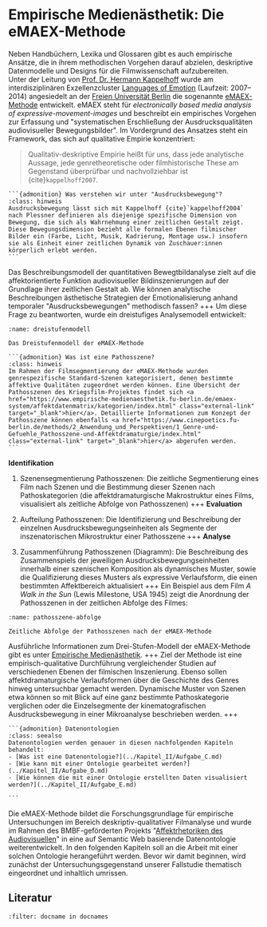 # Empirische Medienästhetik: Die eMAEX-Methode

Neben Handbüchern, Lexika und Glossaren gibt es auch empirische Ansätze, die in ihrem methodischen Vorgehen darauf abzielen, deskriptive Datenmodelle und Designs für die Filmwissenschaft aufzubereiten. <br>
Unter der Leitung von <a href="https://www.cinepoetics.fu-berlin.de/about/sprecher/kappelhoff/index.html" class="external-link" target="_blank">Prof. Dr. Hermann Kappelhoff</a> wurde am interdisziplinären Exzellenzcluster <a href="http://www.loe.fu-berlin.de/" class="external-link" target="_blank">Languages of Emotion</a> (Laufzeit: 2007–2014) angesiedelt an der <a href="https://www.fu-berlin.de/" class="external-link" target="_blank">Freien Universität Berlin</a> die sogenannte <a href="https://www.empirische-medienaesthetik.fu-berlin.de/" class="external-link" target="_blank">eMAEX-Methode</a> entwickelt. eMAEX steht für *electronically based media analysis of expressive-movement-images* und beschreibt ein empirisches Vorgehen zur Erfassung und "systematischen Erschließung der Ausdrucksqualitäten audiovisueller Bewegungsbilder". Im Vordergrund des Ansatzes steht ein Framework, das sich auf qualitative Empirie konzentriert:

>Qualitativ-deskriptive Empirie heißt für uns, dass jede analytische Aussage, jede genretheoretische oder filmhistorische These am Gegenstand überprüfbar und nachvollziehbar ist {cite}`kappelhoff2007`.

````{margin}
```{admonition} Was verstehen wir unter "Ausdrucksbewegung"?
:class: hinweis
Ausdrucksbewegung lässt sich mit Kappelhoff {cite}`kappelhoff2004` nach Plessner definieren als diejenige spezifische Dimension von Bewegung, die sich als Wahrnehmung einer zeitlichen Gestalt zeigt. Diese Bewegungsdimension bezieht alle formalen Ebenen filmischer Bilder ein (Farbe, Licht, Musik, Kadrierung, Montage usw.) insofern sie als Einheit einer zeitlichen Dynamik von Zuschauer:innen körperlich erlebt werden.
```
````
Das Beschreibungsmodell der quantitativen Bewegtbildanalyse zielt auf die affektorientierte Funktion audiovisueller Bildinszenierungen auf der Grundlage ihrer zeitlichen Gestalt ab. Wie können analytische Beschreibungen ästhetische Strategien der Emotionalisierung anhand temporaler "Ausdrucksbewegungen" methodisch fassen?
+++
Um diese Frage zu beantworten, wurde ein dreistufiges Analysemodell entwickelt:

```{figure} ../assets/eMAEX-Dreistufenmodell.png
:name: dreistufenmodell

Das Dreistufenmodell der eMAEX-Methode
```

````{margin}
```{admonition} Was ist eine Pathosszene?
:class: hinweis
Im Rahmen der Filmsegmentierung der eMAEX-Methode wurden genrespezifische Standard-Szenen kategorisiert, denen bestimmte affektive Qualitäten zugeordnet werden können. Eine Übersicht der Pathosszenen des Kriegsfilm-Projektes findet sich <a href="https://www.empirische-medienaesthetik.fu-berlin.de/emaex-system/affektdatenmatrix/kategorien/index.html" class="external-link" target="_blank">hier</a>. Detaillierte Informationen zum Konzept der Pathosszene können ebenfalls <a href="https://www.cinepoetics.fu-berlin.de/methods/2_Anwendung_und_Perspektiven/1_Genre-und-Gefuehle_Pathosszene-und-Affektdramaturgie/index.html" class="external-link" target="_blank">hier</a> abgerufen werden. 
```
````
 
**Identifikation**
 1. Szenensegmentierung Pathosszenen: Die zeitliche Segmentierung eines Film nach Szenen und die Bestimmung dieser Szenen nach Pathoskategorien (die affektdramaturgische Makrostruktur eines Films, visualisiert als zeitliche Abfolge von Pathosszenen) 
+++
**Evaluation**

 2. Aufteilung Pathosszenen: Die Identifizierung und Beschreibung der einzelnen Ausdrucksbewegungseinheiten als Segmente der inszenatorischen Mikrostruktur einer Pathosszene
+++
**Analyse**

 3. Zusammenführung Pathosszenen (Diagramm): Die Beschreibung des Zusammenspiels der jeweiligen Ausdrucksbewegungseinheiten innerhalb einer szenischen Komposition als dynamisches Muster, sowie die Qualifizierung dieses Musters als expressive Verlaufsform, die einen bestimmten Affektbereich aktualisiert
+++
Ein Beispiel aus dem Film *A Walk in the Sun* (Lewis Milestone, USA 1945) zeigt die Anordnung der Pathosszenen in der zeitlichen Abfolge des Filmes:

```{figure} ../assets/eMAEX-Pathosszene-Abfolge.png
:name: pathosszene-abfolge

Zeitliche Abfolge der Pathosszenen nach der eMAEX-Methode
```

Ausführliche Informationen zum Drei-Stufen-Modell der eMAEX-Methode gibt es unter <a href="https://www.empirische-medienaesthetik.fu-berlin.de/emaex-system/emaex_kurzversion/entwicklung_emaex/03_drei_ebenen_modell/index.html" class="external-link" target="_blank">Empirische Medienästhetik</a>.
+++
Ziel der Methode ist eine empirisch-qualitative Durchführung vergleichender Studien auf verschiedenen Ebenen der filmischen Inszenierung. Ebenso sollen affektdramaturgische Verlaufsformen über die Geschichte des Genres hinweg untersuchbar gemacht werden. Dynamische Muster von Szenen etwa können so mit Blick auf eine ganz bestimmte Pathoskategorie verglichen oder die Einzelsegmente der kinematografischen Ausdrucksbewegung in einer Mikroanalyse beschrieben werden.
+++

````{margin}
```{admonition} Datenontologien
:class: seealso
Datenontologien werden genauer in diesen nachfolgenden Kapiteln behandelt:
- [Was ist eine Datenontologie?](../Kapitel_II/Aufgabe_C.md)
- [Wie kann mit einer Ontologie gearbeitet werden?](../Kapitel_II/Aufgabe_D.md)
- [Wie können die mit einer Ontologie erstellten Daten visualisiert werden?](../Kapitel_II/Aufgabe_E.md)

```
````

Die eMAEX-Methode bildet die Forschungsgrundlage für empirische Untersuchungen im Bereich deskriptiv-qualitativer Filmanalyse und wurde im Rahmen des BMBF-geförderten Projekts "<a href="https://www.ada.cinepoetics.fu-berlin.de/" class="external-link" target="_blank">Affektrhetoriken des Audiovisuellen</a>" in eine auf Semantic Web basierende Datenontologie weiterentwickelt. In den folgenden Kapiteln soll an die Arbeit mit einer solchen Ontologie herangeführt werden. Bevor wir damit beginnen, wird zunächst der Untersuchungsgegenstand unserer Fallstudie thematisch eingeordnet und inhaltlich umrissen.

## Literatur
```{bibliography}
:filter: docname in docnames
```